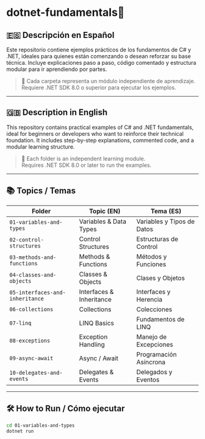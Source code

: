 # dotnet-fundamentals🧠

## 🇪🇸 Descripción en Español

Este repositorio contiene ejemplos prácticos de los fundamentos de C# y .NET, ideales para quienes están comenzando o desean reforzar su base técnica. Incluye explicaciones paso a paso, código comentado y estructura modular para ir aprendiendo por partes.

> 🔁 Cada carpeta representa un módulo independiente de aprendizaje.  
> Requiere .NET SDK 8.0 o superior para ejecutar los ejemplos.

---

## 🇬🇧 Description in English

This repository contains practical examples of C# and .NET fundamentals, ideal for beginners or developers who want to reinforce their technical foundation. It includes step-by-step explanations, commented code, and a modular learning structure.

> 🔁 Each folder is an independent learning module.  
> Requires .NET SDK 8.0 or later to run the examples.

---

## 📚 Topics / Temas

| Folder | Topic (EN) | Tema (ES) |
|--------|------------|-----------|
| `01-variables-and-types` | Variables & Data Types | Variables y Tipos de Datos |
| `02-control-structures` | Control Structures | Estructuras de Control |
| `03-methods-and-functions` | Methods & Functions | Métodos y Funciones |
| `04-classes-and-objects` | Classes & Objects | Clases y Objetos |
| `05-interfaces-and-inheritance` | Interfaces & Inheritance | Interfaces y Herencia |
| `06-collections` | Collections | Colecciones |
| `07-linq` | LINQ Basics | Fundamentos de LINQ |
| `08-exceptions` | Exception Handling | Manejo de Excepciones |
| `09-async-await` | Async / Await | Programación Asíncrona |
| `10-delegates-and-events` | Delegates & Events | Delegados y Eventos |

---

## 🛠️ How to Run / Cómo ejecutar

```bash
cd 01-variables-and-types
dotnet run
